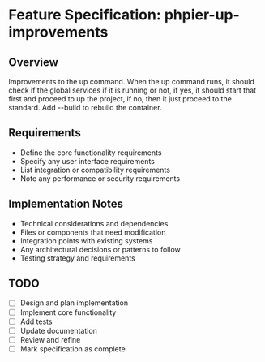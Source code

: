# Feature Specification: phpier-up-improvements

## Overview
Improvements to the up command. When the up command runs, it should check if the global services if it is running or not, if yes, it should start that first and proceed to up the project, if no, then it just proceed to the standard. Add --build to rebuild the container.

## Requirements
- Define the core functionality requirements
- Specify any user interface requirements
- List integration or compatibility requirements
- Note any performance or security requirements

## Implementation Notes
- Technical considerations and dependencies
- Files or components that need modification
- Integration points with existing systems
- Any architectural decisions or patterns to follow
- Testing strategy and requirements

## TODO
- [ ] Design and plan implementation
- [ ] Implement core functionality
- [ ] Add tests
- [ ] Update documentation
- [ ] Review and refine
- [ ] Mark specification as complete